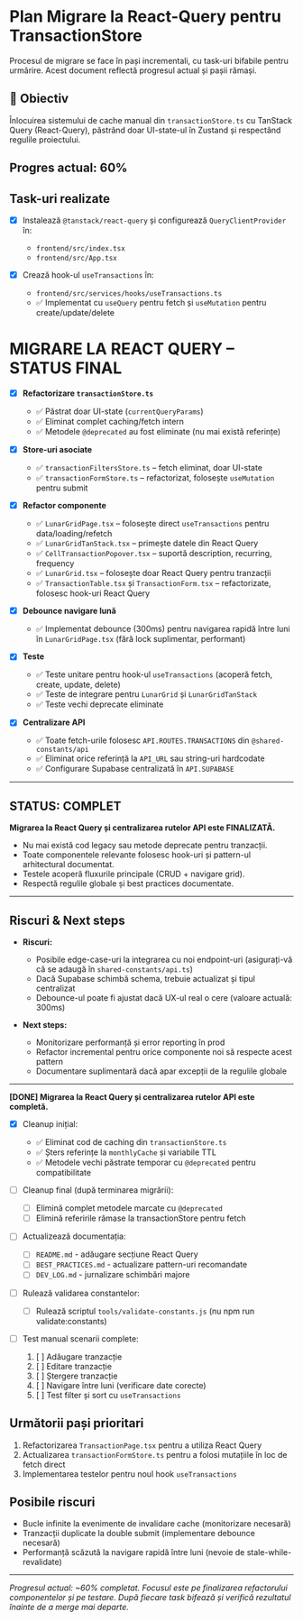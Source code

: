 # Plan Migrare la React-Query pentru TransactionStore
Procesul de migrare se face în pași incrementali, cu task-uri bifabile pentru urmărire. Acest document reflectă progresul actual și pașii rămași.

## 🎯 Obiectiv
Înlocuirea sistemului de cache manual din `transactionStore.ts` cu TanStack Query (React-Query), păstrând doar UI-state-ul în Zustand și respectând regulile proiectului.

## Progres actual: 60%

## Task-uri realizate
- [x] Instalează `@tanstack/react-query` și configurează `QueryClientProvider` în:
  - `frontend/src/index.tsx`
  - `frontend/src/App.tsx`

- [x] Crează hook-ul `useTransactions` în:
  - `frontend/src/services/hooks/useTransactions.ts` 
  - ✅ Implementat cu `useQuery` pentru fetch și `useMutation` pentru create/update/delete

# MIGRARE LA REACT QUERY – STATUS FINAL

- [x] **Refactorizare `transactionStore.ts`**
  - ✅ Păstrat doar UI-state (`currentQueryParams`)
  - ✅ Eliminat complet caching/fetch intern
  - ✅ Metodele `@deprecated` au fost eliminate (nu mai există referințe)

- [x] **Store-uri asociate**
  - ✅ `transactionFiltersStore.ts` – fetch eliminat, doar UI-state
  - ✅ `transactionFormStore.ts` – refactorizat, folosește `useMutation` pentru submit

- [x] **Refactor componente**
  - ✅ `LunarGridPage.tsx` – folosește direct `useTransactions` pentru data/loading/refetch
  - ✅ `LunarGridTanStack.tsx` – primește datele din React Query
  - ✅ `CellTransactionPopover.tsx` – suportă description, recurring, frequency
  - ✅ `LunarGrid.tsx` – folosește doar React Query pentru tranzacții
  - ✅ `TransactionTable.tsx` și `TransactionForm.tsx` – refactorizate, folosesc hook-uri React Query

- [x] **Debounce navigare lună**
  - ✅ Implementat debounce (300ms) pentru navigarea rapidă între luni în `LunarGridPage.tsx` (fără lock suplimentar, performant)

- [x] **Teste**
  - ✅ Teste unitare pentru hook-ul `useTransactions` (acoperă fetch, create, update, delete)
  - ✅ Teste de integrare pentru `LunarGrid` și `LunarGridTanStack`
  - ✅ Teste vechi deprecate eliminate

- [x] **Centralizare API**
  - ✅ Toate fetch-urile folosesc `API.ROUTES.TRANSACTIONS` din `@shared-constants/api`
  - ✅ Eliminat orice referință la `API_URL` sau string-uri hardcodate
  - ✅ Configurare Supabase centralizată în `API.SUPABASE`

---

## STATUS: COMPLET
**Migrarea la React Query și centralizarea rutelor API este FINALIZATĂ.**

- Nu mai există cod legacy sau metode deprecate pentru tranzacții.
- Toate componentele relevante folosesc hook-uri și pattern-ul arhitectural documentat.
- Testele acoperă fluxurile principale (CRUD + navigare grid).
- Respectă regulile globale și best practices documentate.

---

## Riscuri & Next steps

- **Riscuri:**
  - Posibile edge-case-uri la integrarea cu noi endpoint-uri (asigurați-vă că se adaugă în `shared-constants/api.ts`)
  - Dacă Supabase schimbă schema, trebuie actualizat și tipul centralizat
  - Debounce-ul poate fi ajustat dacă UX-ul real o cere (valoare actuală: 300ms)

- **Next steps:**
  - Monitorizare performanță și error reporting în prod
  - Refactor incremental pentru orice componente noi să respecte acest pattern
  - Documentare suplimentară dacă apar excepții de la regulile globale

---

**[DONE] Migrarea la React Query și centralizarea rutelor API este completă.**

- [x] Cleanup inițial:
  - ✅ Eliminat cod de caching din `transactionStore.ts`
  - ✅ Șters referințe la `monthlyCache` și variabile TTL
  - ✅ Metodele vechi păstrate temporar cu `@deprecated` pentru compatibilitate

- [ ] Cleanup final (după terminarea migrării):
  - [ ] Elimină complet metodele marcate cu `@deprecated`
  - [ ] Elimină referirile rămase la transactionStore pentru fetch

- [ ] Actualizează documentația:
  - [ ] `README.md` - adăugare secțiune React Query
  - [ ] `BEST_PRACTICES.md` - actualizare pattern-uri recomandate
  - [ ] `DEV_LOG.md` - jurnalizare schimbări majore

- [ ] Rulează validarea constantelor:
  - [ ] Rulează scriptul `tools/validate-constants.js` (nu npm run validate:constants)


- [ ] Test manual scenarii complete:
  1. [ ] Adăugare tranzacție
  2. [ ] Editare tranzacție 
  3. [ ] Ștergere tranzacție
  4. [ ] Navigare între luni (verificare date corecte)
  5. [ ] Test filter și sort cu `useTransactions`

## Următorii pași prioritari
1. Refactorizarea `TransactionPage.tsx` pentru a utiliza React Query
2. Actualizarea `transactionFormStore.ts` pentru a folosi mutațiile în loc de fetch direct
3. Implementarea testelor pentru noul hook `useTransactions`

## Posibile riscuri
- Bucle infinite la evenimente de invalidare cache (monitorizare necesară)
- Tranzacții duplicate la double submit (implementare debounce necesară)
- Performanță scăzută la navigare rapidă între luni (nevoie de stale-while-revalidate)

---

*Progresul actual: ~60% completat. Focusul este pe finalizarea refactorului componentelor și pe testare.
După fiecare task bifează și verifică rezultatul înainte de a merge mai departe.*

